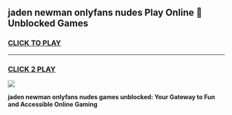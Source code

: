 
## jaden newman onlyfans nudes Play Online 👋 Unblocked Games
<h3>
<a href="https://premium.freeplayer.one?title=jaden_newman_onlyfans_nudes&ref=19F">CLICK TO PLAY</a></h3>
<hr>

<h3>
<a href="https://premium.freeplayer.one?title=jaden_newman_onlyfans_nudes&ref=19F">CLICK 2 PLAY</a>
  
</h3>

<a href="https://premium.freeplayer.one?title=jaden_newman_onlyfans_nudes&ref=19F"><img src="https://clearcache.store/games.png"></a>


**jaden newman onlyfans nudes games unblocked: Your Gateway to Fun and Accessible Online Gaming**
